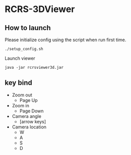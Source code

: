 # RCRS-3DViewer
## How to launch
Please initialize config using the script when run first time.
```Shell
./setup_config.sh
```

Launch viewer
```Shell
java -jar rcrsviewer3d.jar
```

## key bind
- Zoom out
  - Page Up
- Zoom in
  - Page Down
- Camera angle
  - [arrow keys]
- Camera location
  - W
  - A
  - S
  - D
